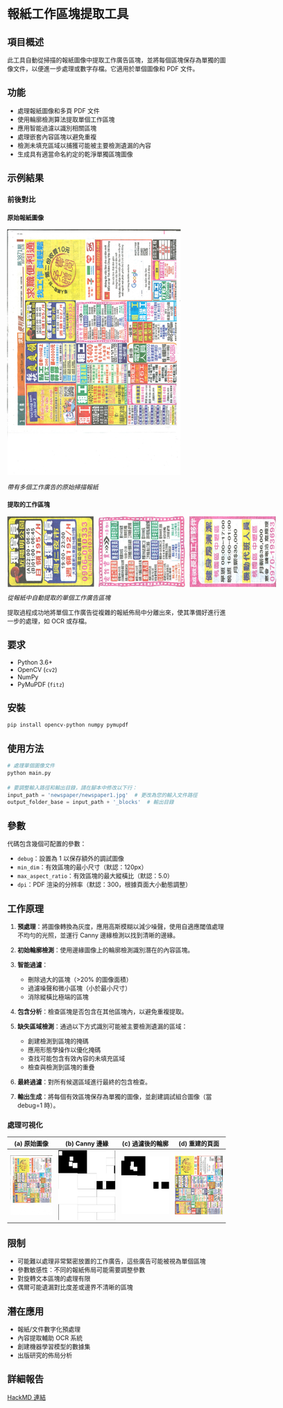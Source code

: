 # 報紙工作區塊提取工具

## 項目概述

此工具自動從掃描的報紙圖像中提取工作廣告區塊，並將每個區塊保存為單獨的圖像文件，以便進一步處理或數字存檔。它適用於單個圖像和 PDF 文件。

## 功能

- 處理報紙圖像和多頁 PDF 文件
- 使用輪廓檢測算法提取單個工作區塊
- 應用智能過濾以識別相關區塊
- 處理嵌套內容區塊以避免重複
- 檢測未填充區域以捕獲可能被主要檢測遺漏的內容
- 生成具有適當命名約定的乾淨單獨區塊圖像

## 示例結果

### 前後對比

#### 原始報紙圖像
<img src="newspaper/newspaper1.jpg" alt="原始報紙" width="400" /><br>

*帶有多個工作廣告的原始掃描報紙*

#### 提取的工作區塊
<div style="display: flex; gap: 10px;">
  <img src="newspaper/newspaper1.jpg_blocks/239_954_927_1513.jpg" alt="提取的區塊 1" width="200" />
  <img src="newspaper/newspaper1.jpg_blocks/929_971_1615_1527.jpg" alt="提取的區塊 2" width="200" />
  <img src="newspaper/newspaper1.jpg_blocks/1618_2084_2284_2360.jpg" alt="提取的區塊 3" width="200" />
</div>

*從報紙中自動提取的單個工作廣告區塊*

提取過程成功地將單個工作廣告從複雜的報紙佈局中分離出來，使其準備好進行進一步的處理，如 OCR 或存檔。

## 要求

- Python 3.6+
- OpenCV (`cv2`)
- NumPy
- PyMuPDF (`fitz`)

## 安裝

```bash
pip install opencv-python numpy pymupdf
```

## 使用方法

```python
# 處理單個圖像文件
python main.py

# 要調整輸入路徑和輸出目錄，請在腳本中修改以下行：
input_path = 'newspaper/newspaper1.jpg'  # 更改為您的輸入文件路徑
output_folder_base = input_path + '_blocks'  # 輸出目錄
```

## 參數

代碼包含幾個可配置的參數：

- `debug`：設置為 1 以保存額外的調試圖像
- `min_dim`：有效區塊的最小尺寸（默認：120px）
- `max_aspect_ratio`：有效區塊的最大縱橫比（默認：5.0）
- `dpi`：PDF 渲染的分辨率（默認：300，根據頁面大小動態調整）

## 工作原理

1. **預處理**：將圖像轉換為灰度，應用高斯模糊以減少噪聲，使用自適應閾值處理不均勻的光照，並運行 Canny 邊緣檢測以找到清晰的邊緣。

2. **初始輪廓檢測**：使用邊緣圖像上的輪廓檢測識別潛在的內容區塊。

3. **智能過濾**：
   - 刪除過大的區塊（>20% 的圖像面積）
   - 過濾噪聲和微小區塊（小於最小尺寸）
   - 消除縱橫比極端的區塊

4. **包含分析**：檢查區塊是否包含在其他區塊內，以避免重複提取。

5. **缺失區域檢測**：通過以下方式識別可能被主要檢測遺漏的區域：
   - 創建檢測到區塊的掩碼
   - 應用形態學操作以優化掩碼
   - 查找可能包含有效內容的未填充區域
   - 檢查與檢測到區塊的重疊

6. **最終過濾**：對所有候選區域進行最終的包含檢查。

7. **輸出生成**：將每個有效區塊保存為單獨的圖像，並創建調試組合圖像（當 debug=1 時）。

### 處理可視化

| (a) 原始圖像 | (b) Canny 邊緣 | (c) 過濾後的輪廓 | (d) 重建的頁面 |
|---------------------|-----------------|-----------------------|-------------------------|
| ![原始](newspaper/newspaper1.jpg_blocks/newspaper1_original.jpg) | ![Canny 邊緣](newspaper/newspaper1.jpg_blocks/newspaper1_mask_unprocessed.jpg) | ![過濾後的輪廓](newspaper/newspaper1.jpg_blocks/newspaper1_mask_processed.jpg) | ![重建的頁面](newspaper/newspaper1.jpg_blocks/newspaper1_final_combined.jpg) |

## 限制

- 可能難以處理非常緊密放置的工作廣告，這些廣告可能被視為單個區塊
- 參數敏感性：不同的報紙佈局可能需要調整參數
- 對旋轉文本區塊的處理有限
- 偶爾可能遺漏對比度差或邊界不清晰的區塊

## 潛在應用

- 報紙/文件數字化預處理
- 內容提取輔助 OCR 系統
- 創建機器學習模型的數據集
- 出版研究的佈局分析

## 詳細報告
[HackMD 連結](https://hackmd.io/@OcvSVmsIRyeNNdWk7tMv2w/H1Zw-65Ckl)